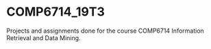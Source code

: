 # COMP6714_19T3
Projects and assignments done for the course COMP6714 Information Retrieval and Data Mining.
